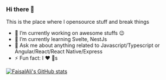 ### Hi there 👋

<!-- **FaisalAli19/FaisalAli19** is a ✨ _special_ ✨ repository because its `README.md` (this file) appears on your GitHub profile. -->

This is the place where I opensource stuff and break things

- 🔭 I’m currently working on awesome stuffs 😉
- 🌱 I’m currently learning Svelte, NestJs
- 💬 Ask me about anything related to Javascript/Typescript or Angular/React/React Native/Express
- ⚡ Fun fact: I ❤️ 🐶s
<!-- 
- 📫 How to reach me: ...
- 😄 Pronouns: ...
- 👯 I’m looking to collaborate on ...
- 🤔 I’m looking for help with ... 
-->

[![FaisalAli's GitHub stats](https://github-readme-stats.vercel.app/api?username=FaisalAli19&count_private=true&show_icons=true&theme=dracula)](https://github.com/anuraghazra/github-readme-stats)
